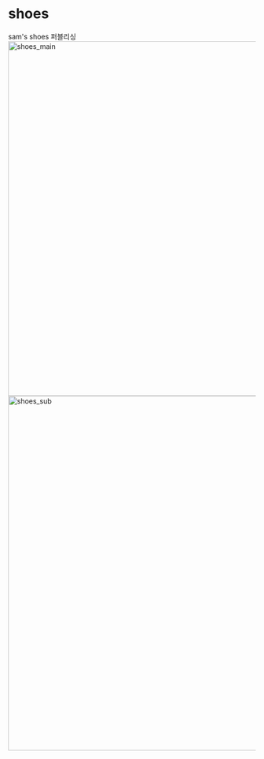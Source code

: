 # shoes
sam's shoes 퍼블리싱
<img width="720" alt="shoes_main" src="https://github.com/dongkyun2331/shoes/assets/119479530/e1682eda-3377-4fcf-a095-b59cceae487c">
<img width="720" alt="shoes_sub" src="https://github.com/dongkyun2331/shoes/assets/119479530/4578f837-31b9-46f5-bd6f-41895081600a">
